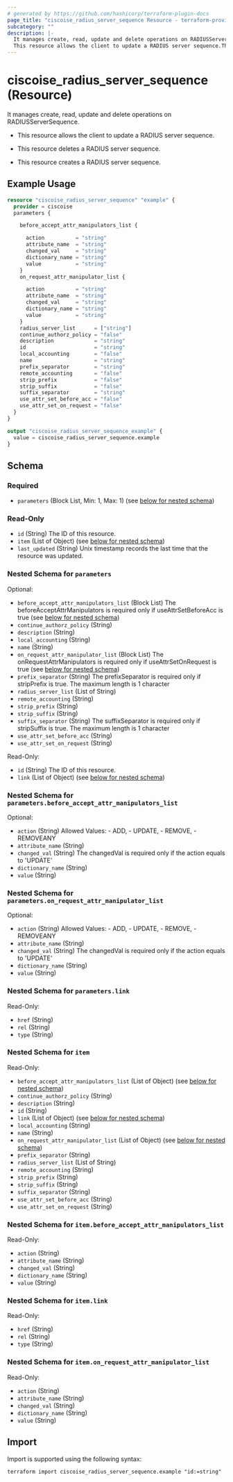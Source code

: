 ```yaml
---
# generated by https://github.com/hashicorp/terraform-plugin-docs
page_title: "ciscoise_radius_server_sequence Resource - terraform-provider-ciscoise"
subcategory: ""
description: |-
  It manages create, read, update and delete operations on RADIUSServerSequence.
  This resource allows the client to update a RADIUS server sequence.This resource deletes a RADIUS server sequence.This resource creates a RADIUS server sequence.
---
```


# ciscoise_radius_server_sequence (Resource)

It manages create, read, update and delete operations on RADIUSServerSequence.

- This resource allows the client to update a RADIUS server sequence.

- This resource deletes a RADIUS server sequence.

- This resource creates a RADIUS server sequence.

## Example Usage

```terraform
resource "ciscoise_radius_server_sequence" "example" {
  provider = ciscoise
  parameters {

    before_accept_attr_manipulators_list {

      action          = "string"
      attribute_name  = "string"
      changed_val     = "string"
      dictionary_name = "string"
      value           = "string"
    }
    on_request_attr_manipulator_list {

      action          = "string"
      attribute_name  = "string"
      changed_val     = "string"
      dictionary_name = "string"
      value           = "string"
    }
    radius_server_list      = ["string"]
    continue_authorz_policy = "false"
    description             = "string"
    id                      = "string"
    local_accounting        = "false"
    name                    = "string"
    prefix_separator        = "string"
    remote_accounting       = "false"
    strip_prefix            = "false"
    strip_suffix            = "false"
    suffix_separator        = "string"
    use_attr_set_before_acc = "false"
    use_attr_set_on_request = "false"
  }
}

output "ciscoise_radius_server_sequence_example" {
  value = ciscoise_radius_server_sequence.example
}
```

<!-- schema generated by tfplugindocs -->
## Schema

### Required

- `parameters` (Block List, Min: 1, Max: 1) (see [below for nested schema](#nestedblock--parameters))

### Read-Only

- `id` (String) The ID of this resource.
- `item` (List of Object) (see [below for nested schema](#nestedatt--item))
- `last_updated` (String) Unix timestamp records the last time that the resource was updated.

<a id="nestedblock--parameters"></a>
### Nested Schema for `parameters`

Optional:

- `before_accept_attr_manipulators_list` (Block List) The beforeAcceptAttrManipulators is required only if useAttrSetBeforeAcc is true (see [below for nested schema](#nestedblock--parameters--before_accept_attr_manipulators_list))
- `continue_authorz_policy` (String)
- `description` (String)
- `local_accounting` (String)
- `name` (String)
- `on_request_attr_manipulator_list` (Block List) The onRequestAttrManipulators is required only if useAttrSetOnRequest is true (see [below for nested schema](#nestedblock--parameters--on_request_attr_manipulator_list))
- `prefix_separator` (String) The prefixSeparator is required only if stripPrefix is true. The maximum length is 1 character
- `radius_server_list` (List of String)
- `remote_accounting` (String)
- `strip_prefix` (String)
- `strip_suffix` (String)
- `suffix_separator` (String) The suffixSeparator is required only if stripSuffix is true. The maximum length is 1 character
- `use_attr_set_before_acc` (String)
- `use_attr_set_on_request` (String)

Read-Only:

- `id` (String) The ID of this resource.
- `link` (List of Object) (see [below for nested schema](#nestedatt--parameters--link))

<a id="nestedblock--parameters--before_accept_attr_manipulators_list"></a>
### Nested Schema for `parameters.before_accept_attr_manipulators_list`

Optional:

- `action` (String) Allowed Values:
		- ADD,
		- UPDATE,
		- REMOVE,
		- REMOVEANY
- `attribute_name` (String)
- `changed_val` (String) The changedVal is required only if the action equals to 'UPDATE'
- `dictionary_name` (String)
- `value` (String)


<a id="nestedblock--parameters--on_request_attr_manipulator_list"></a>
### Nested Schema for `parameters.on_request_attr_manipulator_list`

Optional:

- `action` (String) Allowed Values:
		- ADD,
		- UPDATE,
		- REMOVE,
		- REMOVEANY
- `attribute_name` (String)
- `changed_val` (String) The changedVal is required only if the action equals to 'UPDATE'
- `dictionary_name` (String)
- `value` (String)


<a id="nestedatt--parameters--link"></a>
### Nested Schema for `parameters.link`

Read-Only:

- `href` (String)
- `rel` (String)
- `type` (String)



<a id="nestedatt--item"></a>
### Nested Schema for `item`

Read-Only:

- `before_accept_attr_manipulators_list` (List of Object) (see [below for nested schema](#nestedobjatt--item--before_accept_attr_manipulators_list))
- `continue_authorz_policy` (String)
- `description` (String)
- `id` (String)
- `link` (List of Object) (see [below for nested schema](#nestedobjatt--item--link))
- `local_accounting` (String)
- `name` (String)
- `on_request_attr_manipulator_list` (List of Object) (see [below for nested schema](#nestedobjatt--item--on_request_attr_manipulator_list))
- `prefix_separator` (String)
- `radius_server_list` (List of String)
- `remote_accounting` (String)
- `strip_prefix` (String)
- `strip_suffix` (String)
- `suffix_separator` (String)
- `use_attr_set_before_acc` (String)
- `use_attr_set_on_request` (String)

<a id="nestedobjatt--item--before_accept_attr_manipulators_list"></a>
### Nested Schema for `item.before_accept_attr_manipulators_list`

Read-Only:

- `action` (String)
- `attribute_name` (String)
- `changed_val` (String)
- `dictionary_name` (String)
- `value` (String)


<a id="nestedobjatt--item--link"></a>
### Nested Schema for `item.link`

Read-Only:

- `href` (String)
- `rel` (String)
- `type` (String)


<a id="nestedobjatt--item--on_request_attr_manipulator_list"></a>
### Nested Schema for `item.on_request_attr_manipulator_list`

Read-Only:

- `action` (String)
- `attribute_name` (String)
- `changed_val` (String)
- `dictionary_name` (String)
- `value` (String)

## Import

Import is supported using the following syntax:

```shell
terraform import ciscoise_radius_server_sequence.example "id:=string"
```
